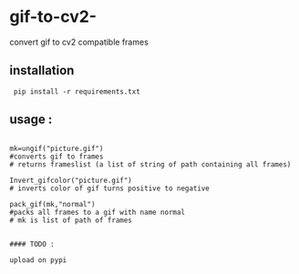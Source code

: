 # gif-to-cv2-
convert gif to cv2 compatible frames 



## installation 


``` pip install -r requirements.txt``` 

## usage :
```from gifop import *

mk=ungif("picture.gif")
#converts gif to frames 
# returns frameslist (a list of string of path containing all frames)

Invert_gifcolor("picture.gif")
# inverts color of gif turns positive to negative 

pack_gif(mk,"normal")
#packs all frames to a gif with name normal
# mk is list of path of frames 


#### TODO :

upload on pypi 

